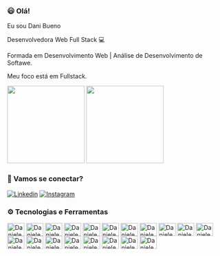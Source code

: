 ### 😃 Olá!

Eu sou Dani Bueno

Desenvolvedora Web Full Stack 💻

Formada em Desenvolvimento Web | Análise de Desenvolvimento de Softawe.

Meu foco está em Fullstack.

<div>
  <img height="180em" src="https://github-readme-stats.vercel.app/api?username=dannibueno&show_icons=true&theme=tokyonight"/>
  <img height="180em" src="https://github-readme-stats.vercel.app/api/top-langs/?username=dannibueno&layout=compact&theme=tokyonight"/>
 </div>

### 📱 Vamos se conectar?

[![Linkedin](https://img.shields.io/badge/LinkedIn-0077B5?style=for-the-badge&logo=linkedin&logoColor=white)](https://www.linkedin.com/in/daniele-bueno-dev/)
[![Instagram](https://img.shields.io/badge/Instagram-E4405F?style=for-the-badge&logo=instagram&logoColor=white)](https://www.instagram.com/danibueno06/)


### ⚙️ Tecnologias e Ferramentas

<div>
  <img align="center" alt="Daniele-html" height="30" width="40" src="https://cdn.jsdelivr.net/gh/devicons/devicon/icons/html5/html5-original.svg"/>
  
  <img align="center" alt="Daniele-css" height="30" width="40" src="https://cdn.jsdelivr.net/gh/devicons/devicon/icons/css3/css3-plain-wordmark.svg"/>
  
  <img align="center" alt="Daniele-javascrip" height="30" width="40" src="https://cdn.jsdelivr.net/gh/devicons/devicon/icons/javascript/javascript-original.svg"/>
  
  <img align="center" alt="Daniele-react" height="30" width="40" src="https://cdn.jsdelivr.net/gh/devicons/devicon/icons/react/react-original-wordmark.svg"/>
  
   <img align="center" alt="Daniele-redux" height="30" width="40" src="https://cdn.jsdelivr.net/gh/devicons/devicon/icons/redux/redux-original.svg"/>
  
  <img align="center" alt="Daniele-mysql" height="30" width="40" src="https://cdn.jsdelivr.net/gh/devicons/devicon/icons/mysql/mysql-original-wordmark.svg"/>
  
  <img align="center" alt="Daniele-mongodb" height="30" width="40" src="https://cdn.jsdelivr.net/gh/devicons/devicon/icons/mongodb/mongodb-original-wordmark.svg"/>
  
  <img align="center" alt="Daniele-sequelize" height="30" width="40" src="https://cdn.jsdelivr.net/gh/devicons/devicon/icons/sequelize/sequelize-original-wordmark.svg"/>
  
  <img align="center" alt="Daniele-nodejs" height="30" width="40" src="https://cdn.jsdelivr.net/gh/devicons/devicon/icons/nodejs/nodejs-original-wordmark.svg"/>
  
  <img align="center" alt="Daniele-express" height="30" width="40" src="https://cdn.jsdelivr.net/gh/devicons/devicon/icons/express/express-original-wordmark.svg"/>
  
  <img align="center" alt="Daniele-typescrip" height="30" width="40" src="https://cdn.jsdelivr.net/gh/devicons/devicon/icons/typescript/typescript-original.svg"/>
  
  <img align="center" alt="Daniele-bootstrap" height="30" width="40" src="https://cdn.jsdelivr.net/gh/devicons/devicon/icons/bootstrap/bootstrap-original-wordmark.svg"/>
  
  <img align="center" alt="Daniele-jest" height="30" width="40" src="https://cdn.jsdelivr.net/gh/devicons/devicon/icons/jest/jest-plain.svg"/>
  
  <img align="center" alt="Daniele-npm" height="30" width="40" src="https://cdn.jsdelivr.net/gh/devicons/devicon/icons/npm/npm-original-wordmark.svg"/>
  
  <img align="center" alt="Daniele-git" height="30" width="40" src="https://cdn.jsdelivr.net/gh/devicons/devicon/icons/git/git-original-wordmark.svg"/>
  
  <img align="center" alt="Daniele-github" height="30" width="40" src="https://cdn.jsdelivr.net/gh/devicons/devicon/icons/github/github-original-wordmark.svg"/>
  
  <img align="center" alt="Daniele-docker" height="30" width="40" src="https://cdn.jsdelivr.net/gh/devicons/devicon/icons/docker/docker-original-wordmark.svg"/>
  
  <img align="center" alt="Daniele-vscode" height="30" width="40" src="https://cdn.jsdelivr.net/gh/devicons/devicon/icons/vscode/vscode-original-wordmark.svg"/>
  
  <img align="center" alt="Daniele-slack" height="30" width="40" src="https://cdn.jsdelivr.net/gh/devicons/devicon/icons/slack/slack-original-wordmark.svg"/>
    
</div>



<!--
**dannibueno/dannibueno** is a ✨ _special_ ✨ repository because its `README.md` (this file) appears on your GitHub profile.

Here are some ideas to get you started:

- 🔭 I’m currently working on ...
- 🌱 I’m currently learning ...
- 👯 I’m looking to collaborate on ...
- 🤔 I’m looking for help with ...
- 💬 Ask me about ...
- 📫 How to reach me: ...
- 😄 Pronouns: ...
- ⚡ Fun fact: ...
-->
